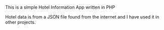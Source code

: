 This is a simple Hotel Information App written in PHP

Hotel data is from a JSON file found from the internet and I have used it in other projects.
